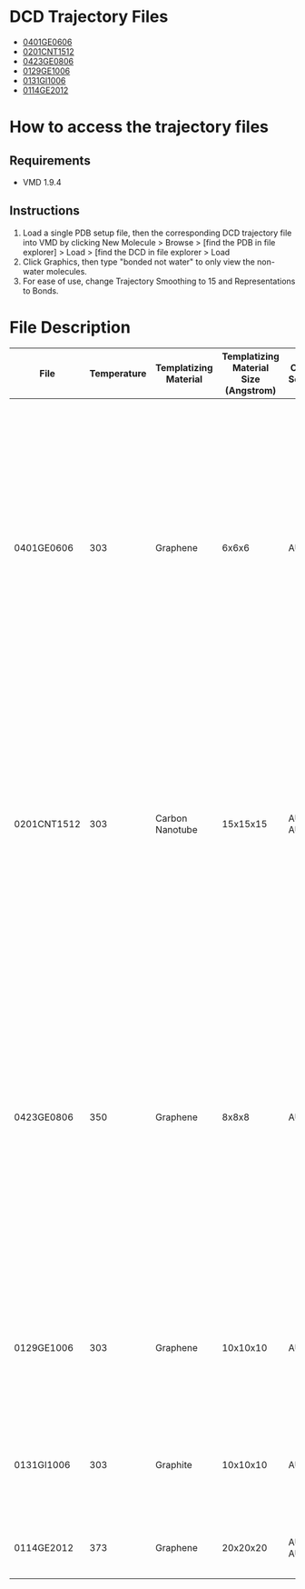 # DCD Trajectory Files

- [0401GE0606](https://annadu.s3.amazonaws.com/charmm/dcd/aua_cg_a_6x6x6_ge__charmm_openmm__all-dcd-95.dcd)
- [0201CNT1512](https://annadu.s3.amazonaws.com/charmm/dcd/CNT_15WB_6M__charmm_openmm__all-dcd-100.dcd)
- [0423GE0806](https://annadu.s3.amazonaws.com/charmm/dcd/detach_test_8x8x8_3_TEMP335K__charmm_openmm__all-dcd-37_1-335k_11-350k_14-360k.dcd)
- [0129GE1006](https://annadu.s3.amazonaws.com/charmm/pdb/GE10_8WB_TM_3OM__charmm_openmm__step_50_single_frame_128.pdb)
- [0131GI1006](https://annadu.s3.amazonaws.com/charmm/pdb/GI10_8WB_TM_3OM__charmm_openmm__128_graphite_helical_step48.pdb)
- [0114GE2012](https://annadu.s3.amazonaws.com/charmm/dcd/graphene_20x20x20_6mers__charmm_openmm__all-dcd-6.dcd)

# How to access the trajectory files
## Requirements
- VMD 1.9.4
## Instructions
1. Load a single PDB setup file, then the corresponding DCD trajectory file into VMD by clicking New Molecule > Browse > [find the PDB in file explorer] > Load > [find the DCD in file explorer > Load
2. Click Graphics, then type "bonded not water" to only view the non-water molecules.
3. For ease of use, change Trajectory Smoothing to 15 and Representations to Bonds.  

# File Description
| File | Temperature | Templatizing Material | Templatizing Material Size (Angstrom) | Oligomer Sequence	| Key Endpoint	| Endpoint Start Frame	| EndpointEnd Frame
| ----------- | ----------- | ----------- | ----------- | ----------- | ----------- | ----------- | ----------- |
| 0401GE0606 | 303 | Graphene | 6x6x6 | AUA CG A | Oligomer bridging via carbon sheet structures, with RNA dimers and trimers forming bonds on both sides of the graphene templatizing material. This simulation also demonstrated  elongation, where multiple oligonucleotides formed a Van der Waals bond along the sugar phosphate backbone, showing the possibility for the formation of long chain oligonucleotides. | 240 | 496
| 0201CNT1512 | 303 | Carbon Nanotube | 15x15x15 | AUA CG A AUA CG A | Oligomer attachment and translation on the surface carbon nanotube. The oligonucleotides form in a parallel manner to the surface of the CNT, thus showing that, like montmorillonite, CNT on its own, with a large, flat surface, is not an ideal templatizing material to facilitate polymer growth. | 100 | 1000
| 0423GE0806 | 350 | Graphene | 8x8x8 | AUA CG A | A dimer dissociated from a complex involving a 5-mer oligonucleotide. This detachment event occurred due to an increase of temperature in the CHARMM simulations, emulating temperature cycles in the natural environment. This demonstrates that a hyper-saturated solution of oligonucleotides could have formed in an environment such as a warm little pond. | 100 | 130
| 0129GE1006 | 303 | Graphene | 10x10x10 | AUA CG A | Two oligonucleotides bonding to a graphene sheet. The dimers are in close proximity and could potentially lead to double-strandedness in future frames. | 20 | 58
| 0131GI1006 | 303 | Graphite | 10x10x10 | AUA CG A | One oligonucleotide bonding to the surface the other bonding to the side then translating to the surface of the graphite sheet. | 240 | 510
| 0114GE2012 | 373 | Graphene | 20x20x20 | AUA CG A AUA CG A | Translating across surface of the graphene templatizing sheet. | 28 | 60
